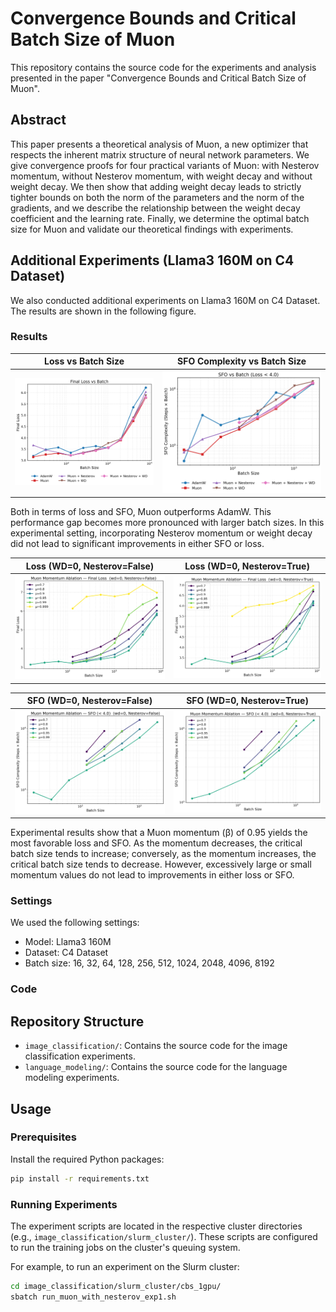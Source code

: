 # Convergence Bounds and Critical Batch Size of Muon

This repository contains the source code for the experiments and analysis presented in the paper "Convergence Bounds and Critical Batch Size of Muon".

## Abstract

This paper presents a theoretical analysis of Muon, a new optimizer that respects the inherent matrix structure of neural network parameters. We give convergence proofs for four practical variants of Muon: with Nesterov momentum, without Nesterov momentum, with weight decay and without weight decay. We then show that adding weight decay leads to strictly tighter bounds on both the norm of the parameters and the norm of the gradients, and we describe the relationship between the weight decay coefficient and the learning rate. Finally, we determine the optimal batch size for Muon and validate our theoretical findings with experiments.

## Additional Experiments (Llama3 160M on C4 Dataset)

We also conducted additional experiments on Llama3 160M on C4 Dataset. The results are shown in the following figure.

### Results

| Loss vs Batch Size | SFO Complexity vs Batch Size |
|:------------------:|:----------------------------:|
| ![Loss vs Batch Size](exp_results/llama3_160m/loss/oneplot_loss_vs_batch.png) | ![SFO Complexity vs Batch Size](exp_results/llama3_160m/critical_batchsize/oneplot_sfo_vs_batch.png) |

Both in terms of loss and SFO, Muon outperforms AdamW.
This performance gap becomes more pronounced with larger batch sizes.
In this experimental setting, incorporating Nesterov momentum or weight decay did not lead to significant improvements in either SFO or loss.


| Loss (WD=0, Nesterov=False) | Loss (WD=0, Nesterov=True) |
|:---------------------------:|:--------------------------:|
| ![Loss vs Batch Size (WD=0, Nesterov=False)](exp_results/llama3_160m/loss/loss_vs_bs_wd0_nest0.png) | ![Loss vs Batch Size (WD=0, Nesterov=True)](exp_results/llama3_160m/loss/loss_vs_bs_wd0_nest1.png) |

| SFO (WD=0, Nesterov=False) | SFO (WD=0, Nesterov=True) |
|:--------------------------:|:-------------------------:|
| ![SFO Complexity vs Batch Size (WD=0, Nesterov=False)](exp_results/llama3_160m/critical_batchsize/sfo_vs_bs_wd0_nest0.png) | ![SFO Complexity vs Batch Size (WD=0, Nesterov=True)](exp_results/llama3_160m/critical_batchsize/sfo_vs_bs_wd0_nest1.png) |

Experimental results show that a Muon momentum (β) of 0.95 yields the most favorable loss and SFO. As the momentum decreases, the critical batch size tends to increase; conversely, as the momentum increases, the critical batch size tends to decrease. However, excessively large or small momentum values do not lead to improvements in either loss or SFO.

<!-- WIP
<div style="display: flex; flex-wrap: wrap; gap: 20px;">
  <figure style="margin: 0; text-align: center; flex: 1;">
    <img
      src="./exp_results/llama3_160m/loss/loss_vs_bs_wd0.01_nest0.png"
      alt="Loss vs Batch Size (WD=0, Nesterov=False)"
      style="width: auto; height: auto;"
    />
    <figcaption>Loss vs Batch Size (WD=0, Nesterov=False)</figcaption>
  </figure>
  <figure style="margin: 0; text-align: center; flex: 1;">
    <img
      src="./exp_results/llama3_160m/loss/loss_vs_bs_wd0.01_nest1.png"
      alt="Loss vs Batch Size (WD=0, Nesterov=True)"
      style="width: auto; height: auto;"
    />
    <figcaption>Loss vs Batch Size (WD=0, Nesterov=True)</figcaption>
  </figure>
</div> -->


### Settings

We used the following settings:

- Model: Llama3 160M
- Dataset: C4 Dataset
- Batch size: 16, 32, 64, 128, 256, 512, 1024, 2048, 4096, 8192

### Code

## Repository Structure

- `image_classification/`: Contains the source code for the image classification experiments.
- `language_modeling/`: Contains the source code for the language modeling experiments.

## Usage

### Prerequisites

Install the required Python packages:
```bash
pip install -r requirements.txt
```

### Running Experiments

The experiment scripts are located in the respective cluster directories (e.g., `image_classification/slurm_cluster/`). These scripts are configured to run the training jobs on the cluster's queuing system.

For example, to run an experiment on the Slurm cluster:
```bash
cd image_classification/slurm_cluster/cbs_1gpu/
sbatch run_muon_with_nesterov_exp1.sh
```
